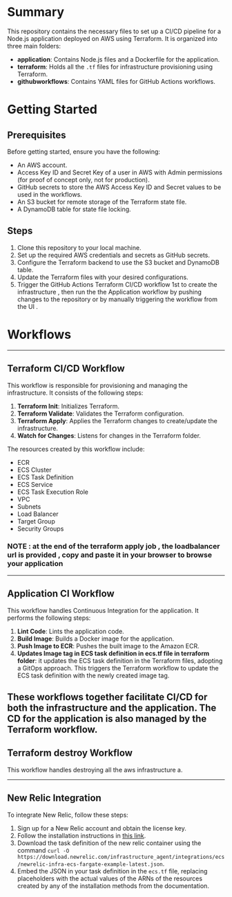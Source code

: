 
# Summary

This repository contains the necessary files to set up a CI/CD pipeline for a Node.js application deployed on AWS using Terraform. It is organized into three main folders:

- **application**: Contains Node.js files and a Dockerfile for the application.
- **terraform**: Holds all the `.tf` files for infrastructure provisioning using Terraform.
- **githubworkflows**: Contains YAML files for GitHub Actions workflows.

# Getting Started

## Prerequisites

Before getting started, ensure you have the following:

- An AWS account.
- Access Key ID and Secret Key of a user in AWS with Admin permissions (for proof of concept only, not for production).
- GitHub secrets to store the AWS Access Key ID and Secret values to be used in the workflows.
- An S3 bucket for remote storage of the Terraform state file.
- A DynamoDB table for state file locking.

## Steps

1. Clone this repository to your local machine.
2. Set up the required AWS credentials and secrets as GitHub secrets.
3. Configure the Terraform backend to use the S3 bucket and DynamoDB table.
4. Update the Terraform files with your desired configurations.
5. Trigger the GitHub Actions Terraform CI/CD workflow 1st to create the infrastructure , then run the the Application workflow by pushing changes to the repository or by manually triggering the workflow from the UI .

# Workflows
---

## Terraform CI/CD Workflow

This workflow is responsible for provisioning and managing the infrastructure. It consists of the following steps:

1. **Terraform Init**: Initializes Terraform.
2. **Terraform Validate**: Validates the Terraform configuration.
3. **Terraform Apply**: Applies the Terraform changes to create/update the infrastructure.
4. **Watch for Changes**: Listens for changes in the Terraform folder.

The resources created by this workflow include:
- ECR
- ECS Cluster
- ECS Task Definition
- ECS Service
- ECS Task Execution Role
- VPC
- Subnets
- Load Balancer
- Target Group
- Security Groups

### NOTE : at the end of the terraform apply job , the loadbalancer url is provided , copy and paste it in your browser to browse your application
---

## Application CI Workflow

This workflow handles Continuous Integration for the application. It performs the following steps:

1. **Lint Code**: Lints the application code.
2. **Build Image**: Builds a Docker image for the application.
3. **Push Image to ECR**: Pushes the built image to the Amazon ECR.
3. **Updates Image tag in ECS task definition in ecs.tf file in terraform folder**: it updates the ECS task definition in the Terraform files, adopting a GitOps approach. This triggers the Terraform workflow to update the ECS task definition with the newly created image tag.


These workflows together facilitate CI/CD for both the infrastructure and the application. The CD for the application is also managed by the Terraform workflow.
---

## Terraform destroy Workflow

This workflow handles destroying all the aws infrastructure a.

---
## New Relic Integration

To integrate New Relic, follow these steps:

1. Sign up for a New Relic account and obtain the license key.
2. Follow the installation instructions in [this link](https://docs.newrelic.com/docs/infrastructure/elastic-container-service-integration/install-ecs-integration/#next-steps).
3. Download the task definition of the new relic container using the command `curl -O https://download.newrelic.com/infrastructure_agent/integrations/ecs/newrelic-infra-ecs-fargate-example-latest.json`.
4. Embed the JSON in your task definition in the `ecs.tf` file, replacing placeholders with the actual values of the ARNs of the resources created by any of the installation methods from the documentation.
